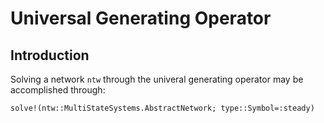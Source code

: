 # Universal Generating Operator

## Introduction

Solving a network `ntw` through the univeral generating operator may be
accomplished through:
```@docs
solve!(ntw::MultiStateSystems.AbstractNetwork; type::Symbol=:steady)
```
